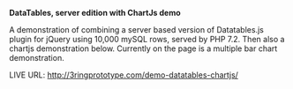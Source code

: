 **DataTables, server edition with ChartJs demo**

A demonstration of combining a server based version of Datatables.js plugin for jQuery using 10,000 mySQL rows, served by PHP 7.2.  Then also a chartjs demonstration below.  Currently on the page is a multiple bar chart demonstration.

LIVE URL:
http://3ringprototype.com/demo-datatables-chartjs/
